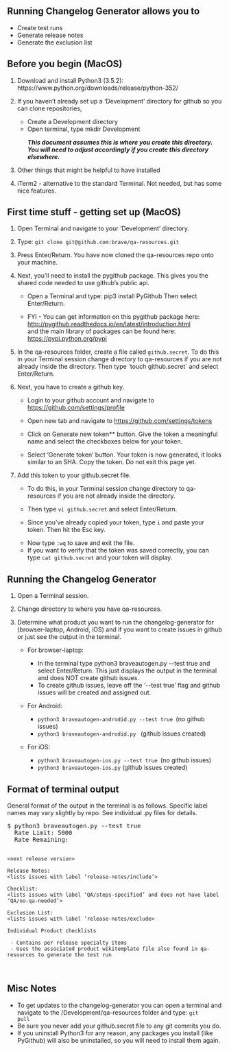 <h2>Running Changelog Generator allows you to </h2>
<ul>
  <li>Create test runs </li>
  <li>Generate release notes</li>
  <li>Generate the exclusion list</li>
</ul>

<h2>Before you begin (MacOS)</h2>
<ol>
  <li><p>Download and install Python3 (3.5.2): https://www.python.org/downloads/release/python-352/</p></li>
  <li><p>If you haven’t already set up a ‘Development’ directory for github so you can clone repositories, 
    
   - Create a Development directory 
   - Open terminal, type mkdir Development</p></li>
   _**This document assumes this is where you create this directory. You will need to adjust accordingly if you create this directory elsewhere.**_
   <li><p>Other things that might be helpful to have installed</p></li>
   <li><p>iTerm2 - alternative to the standard Terminal. Not needed, but has some nice features.</p></li>
</ol>


<h2>First time stuff - getting set up (MacOS)</h2>
<ol>
  <li><p>Open Terminal and navigate to your ‘Development’ directory.</p></li>
  <li><p>Type: <code>git clone git@github.com:brave/qa-resources.git</code></p></li>
  <li><p>Press Enter/Return. You have now cloned the qa-resources repo onto your machine.</p></li>
  <li><p>Next, you’ll need to install the pygithub package. This gives you the shared code needed to use github’s public api. 
    
   - Open a Terminal and type: pip3 install PyGithub Then select Enter/Return.</p>
   - FYI - You can get information on this pygithub package here: http://pygithub.readthedocs.io/en/latest/introduction.html <br />and the main library of packages can be found here: https://pypi.python.org/pypi </p></li>
  <li><p>In the qa-resources folder, create a file called <code>github.secret</code>. To do this in your Terminal session change directory to qa-resources if you are not already inside the directory. Then type `touch github.secret` and select Enter/Return.</p></li>
  <li><p>Next, you have to create a github key. 
  
   - Login to your github account and navigate to https://github.com/settings/profile</p>
   - Open new tab and navigate to https://github.com/settings/tokens </p>
   - Click on Generate new token** button. Give the token a meaningful name and select the checkboxes below for your token.</p>
   - Select ‘Generate token’ button. Your token is now generated, it looks similar to an SHA. Copy the token. Do not exit this page yet.</p>
<li><p>Add this token to your github.secret file. 
  
   - To do this, in your Terminal session change directory to qa-resources if you are not already inside the directory. </p>
   - Then type <code>vi github.secret</code> and select Enter/Return.</p>
   - Since you’ve already copied your token, type <code>i</code>  and paste your token. Then hit the Esc key.</p>
   - Now type <code>:wq</code> to save and exit the file.
   - If you want to verify that the token was saved correctly, you can type <code>cat github.secret</code> and your token will display.</p></li>
  </ol>

<h2>Running the Changelog Generator</h2>
<ol>
  <li><p>Open a Terminal session.</p></li>
  <li><p>Change directory to where you have qa-resources.</p></li>
  <li><p>Determine what product you want to run the changelog-generator for (browser-laptop, Android, iOS) and if you want to create issues in github or just see the output in the terminal.
    
   - For browser-laptop:
    
      - In the terminal type python3 braveautogen.py --test true and select Enter/Return. This just displays the output in the terminal and does NOT create github issues. 
      - To create github issues, leave off the ‘--test true’ flag and github issues will be created and assigned out.

  - For Android:

     - <code>python3 braveautogen-androdid.py --test true </code>(no github issues)
     - <code>python3 braveautogen-androdid.py </code>  (github issues created)
     
   - For iOS:
   
     - <code>python3 braveautogen-ios.py --test true </code>(no github issues)
     - <code>python3 braveautogen-ios.py</code>   (github issues created)
</p></li>
</ol>

<h2> Format of terminal output</h2>
<p>General format of the output in the terminal is as follows. Specific label names may vary slightly by repo. See individual .py files for details.</p>
<pre>
$ python3 braveautogen.py --test true
  Rate Limit: 5000
  Rate Remaining: <some number>
  
    <next release version>
  
    Release Notes:
    <lists issues with label ‘release-notes/include’>

    Checklist:
    <lists issues with label ‘QA/steps-specified’ and does not have label ‘QA/no-qa-needed’>

    Exclusion List:
    <lists issues with label ‘release-notes/exclude>

    Individual Product checklists

     - Contains per release specialty items
     - Uses the associated product wikitemplate file also found in qa-resources to generate the test run
</pre>

<h2> Misc Notes</h2>

  - To get updates to the changelog-generator you can open a terminal and navigate to the /Development/qa-resources folder and type: <code>git pull</code>
  - Be sure you never add your github.secret file to any git commits you do.
  - If you uninstall Python3 for any reason, any packages you install (like PyGithub) will also be uninstalled, so you will need to install them again.


